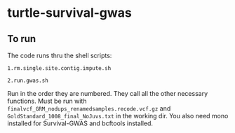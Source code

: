 # turtle-survival-gwas

## To run

The code runs thru the shell scripts:

`1.rm.single.site.contig.impute.sh`

`2.run.gwas.sh`

Run in the order they are numbered. They call all the other necessary functions. Must be run with 
`finalvcf_GRM_nodups_renamedsamples.recode.vcf.gz` and `GoldStandard_1008_final_NoJuvs.txt` in the working dir. You also need mono installed for Survival-GWAS and bcftools installed.
